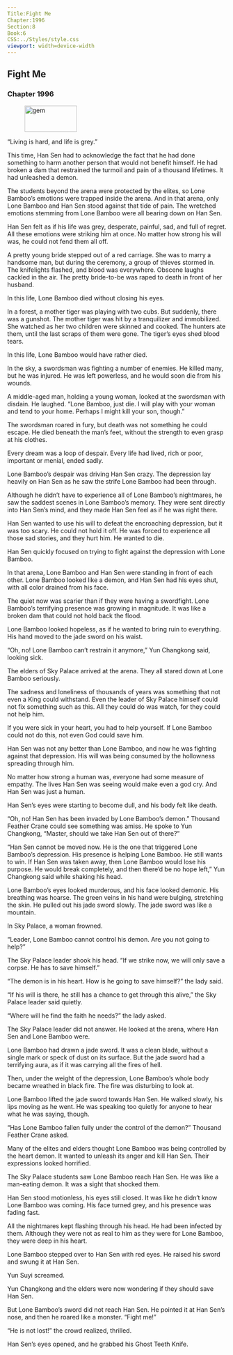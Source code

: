 ```yaml
---
Title:Fight Me 
Chapter:1996 
Section:8 
Book:6 
CSS:../Styles/style.css 
viewport: width=device-width
---
```

  
## Fight Me
### Chapter 1996
  
<figure>
	<img src="../Images/gem.gif" alt="gem" id="gem" width="120" height="60" />
</figure>
  

  
“Living is hard, and life is grey.”

This time, Han Sen had to acknowledge the fact that he had done something to harm another person that would not benefit himself. He had broken a dam that restrained the turmoil and pain of a thousand lifetimes. It had unleashed a demon.

The students beyond the arena were protected by the elites, so Lone Bamboo’s emotions were trapped inside the arena. And in that arena, only Lone Bamboo and Han Sen stood against that tide of pain. The wretched emotions stemming from Lone Bamboo were all bearing down on Han Sen.

Han Sen felt as if his life was grey, desperate, painful, sad, and full of regret. All these emotions were striking him at once. No matter how strong his will was, he could not fend them all off.

A pretty young bride stepped out of a red carriage. She was to marry a handsome man, but during the ceremony, a group of thieves stormed in. The knifelights flashed, and blood was everywhere. Obscene laughs cackled in the air. The pretty bride-to-be was raped to death in front of her husband.

In this life, Lone Bamboo died without closing his eyes.

In a forest, a mother tiger was playing with two cubs. But suddenly, there was a gunshot. The mother tiger was hit by a tranquilizer and immobilized. She watched as her two children were skinned and cooked. The hunters ate them, until the last scraps of them were gone. The tiger’s eyes shed blood tears.

In this life, Lone Bamboo would have rather died.

In the sky, a swordsman was fighting a number of enemies. He killed many, but he was injured. He was left powerless, and he would soon die from his wounds.

A middle-aged man, holding a young woman, looked at the swordsman with disdain. He laughed. “Lone Bamboo, just die. I will play with your woman and tend to your home. Perhaps I might kill your son, though.”

The swordsman roared in fury, but death was not something he could escape. He died beneath the man’s feet, without the strength to even grasp at his clothes.

Every dream was a loop of despair. Every life had lived, rich or poor, important or menial, ended sadly.

Lone Bamboo’s despair was driving Han Sen crazy. The depression lay heavily on Han Sen as he saw the strife Lone Bamboo had been through.

Although he didn’t have to experience all of Lone Bamboo’s nightmares, he saw the saddest scenes in Lone Bamboo’s memory. They were sent directly into Han Sen’s mind, and they made Han Sen feel as if he was right there.

Han Sen wanted to use his will to defeat the encroaching depression, but it was too scary. He could not hold it off. He was forced to experience all those sad stories, and they hurt him. He wanted to die.

Han Sen quickly focused on trying to fight against the depression with Lone Bamboo.

In that arena, Lone Bamboo and Han Sen were standing in front of each other. Lone Bamboo looked like a demon, and Han Sen had his eyes shut, with all color drained from his face.

The quiet now was scarier than if they were having a swordfight. Lone Bamboo’s terrifying presence was growing in magnitude. It was like a broken dam that could not hold back the flood.

Lone Bamboo looked hopeless, as if he wanted to bring ruin to everything. His hand moved to the jade sword on his waist.

“Oh, no! Lone Bamboo can’t restrain it anymore,” Yun Changkong said, looking sick.

The elders of Sky Palace arrived at the arena. They all stared down at Lone Bamboo seriously.

The sadness and loneliness of thousands of years was something that not even a King could withstand. Even the leader of Sky Palace himself could not fix something such as this. All they could do was watch, for they could not help him.

If you were sick in your heart, you had to help yourself. If Lone Bamboo could not do this, not even God could save him.

Han Sen was not any better than Lone Bamboo, and now he was fighting against that depression. His will was being consumed by the hollowness spreading through him.

No matter how strong a human was, everyone had some measure of empathy. The lives Han Sen was seeing would make even a god cry. And Han Sen was just a human.

Han Sen’s eyes were starting to become dull, and his body felt like death.

“Oh, no! Han Sen has been invaded by Lone Bamboo’s demon.” Thousand Feather Crane could see something was amiss. He spoke to Yun Changkong, “Master, should we take Han Sen out of there?”

“Han Sen cannot be moved now. He is the one that triggered Lone Bamboo’s depression. His presence is helping Lone Bamboo. He still wants to win. If Han Sen was taken away, then Lone Bamboo would lose his purpose. He would break completely, and then there’d be no hope left,” Yun Changkong said while shaking his head.

Lone Bamboo’s eyes looked murderous, and his face looked demonic. His breathing was hoarse. The green veins in his hand were bulging, stretching the skin. He pulled out his jade sword slowly. The jade sword was like a mountain.

In Sky Palace, a woman frowned.

“Leader, Lone Bamboo cannot control his demon. Are you not going to help?”

The Sky Palace leader shook his head. “If we strike now, we will only save a corpse. He has to save himself.”

“The demon is in his heart. How is he going to save himself?” the lady said.

“If his will is there, he still has a chance to get through this alive,” the Sky Palace leader said quietly.

“Where will he find the faith he needs?” the lady asked.

The Sky Palace leader did not answer. He looked at the arena, where Han Sen and Lone Bamboo were.

Lone Bamboo had drawn a jade sword. It was a clean blade, without a single mark or speck of dust on its surface. But the jade sword had a terrifying aura, as if it was carrying all the fires of hell.

Then, under the weight of the depression, Lone Bamboo’s whole body became wreathed in black fire. The fire was disturbing to look at.

Lone Bamboo lifted the jade sword towards Han Sen. He walked slowly, his lips moving as he went. He was speaking too quietly for anyone to hear what he was saying, though.

“Has Lone Bamboo fallen fully under the control of the demon?” Thousand Feather Crane asked.

Many of the elites and elders thought Lone Bamboo was being controlled by the heart demon. It wanted to unleash its anger and kill Han Sen. Their expressions looked horrified.

The Sky Palace students saw Lone Bamboo reach Han Sen. He was like a man-eating demon. It was a sight that shocked them.

Han Sen stood motionless, his eyes still closed. It was like he didn’t know Lone Bamboo was coming. His face turned grey, and his presence was fading fast.

All the nightmares kept flashing through his head. He had been infected by them. Although they were not as real to him as they were for Lone Bamboo, they were deep in his heart.

Lone Bamboo stepped over to Han Sen with red eyes. He raised his sword and swung it at Han Sen.

Yun Suyi screamed.

Yun Changkong and the elders were now wondering if they should save Han Sen.

But Lone Bamboo’s sword did not reach Han Sen. He pointed it at Han Sen’s nose, and then he roared like a monster. “Fight me!”

“He is not lost!” the crowd realized, thrilled.

Han Sen’s eyes opened, and he grabbed his Ghost Teeth Knife.